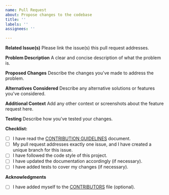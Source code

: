 ```yaml
---
name: Pull Request
about: Propose changes to the codebase
title: ''
labels: ''
assignees: ''

---
```


**Related Issue(s)**
Please link the issue(s) this pull request addresses.

**Problem Description**
A clear and concise description of what the problem is.

**Proposed Changes**
Describe the changes you've made to address the problem.

**Alternatives Considered**
Describe any alternative solutions or features you've considered.

**Additional Context**
Add any other context or screenshots about the feature request here.

**Testing**
Describe how you've tested your changes.

**Checklist:**
- [ ] I have read the [CONTRIBUTION GUIDELINES](CONTRIBUTING.md) document.
- [ ] My pull request addresses exactly one issue, and I have created a unique branch for this issue.
- [ ] I have followed the code style of this project.
- [ ] I have updated the documentation accordingly (if necessary).
- [ ] I have added tests to cover my changes (if necessary).

**Acknowledgments**
- [ ] I have added myself to the [CONTRIBUTORS](CONTRIBUTORS.md) file (optional).

